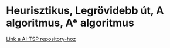 # Heurisztikus, Legrövidebb út, A algoritmus, A* algoritmus
[Link a AI-TSP repository-hoz](https://github.com/R1chard2001/AI-TSP)
